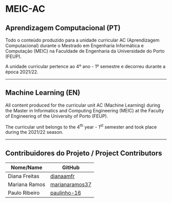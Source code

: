 # MEIC-AC

## Aprendizagem Computacional (PT)
Todo o conteúdo produzido para a unidade curricular AC (Aprendizagem Computacional) durante o Mestrado em Engenharia Informática e Computação (MEIC) na Faculdade de Engenharia da Universidade do Porto (FEUP).

A unidade curricular pertence ao 4º ano - 1º semestre e decorreu durante a época 2021/22.

-----

## Machine Learning (EN)
All content produced for the curricular unit AC (Machine Learning) during the Master in Informatics and Computing Engineering (MEIC) at the Faculty of Engineering of the University of Porto (FEUP).

The curricular unit belongs to the 4<sup>th</sup> year - 1<sup>st</sup> semester and took place during the 2021/22 season.

-----

## Contribuidores do Projeto / Project Contributors
| Nome/Name        | GitHub                                              |
| ---------------- | --------------------------------------------------- |
| Diana Freitas    | [dianaamfr](https://github.com/dianaamfr)           |
| Mariana Ramos    | [marianaramos37](https://github.com/marianaramos37) |
| Paulo Ribeiro    | [paulinho-16](https://github.com/paulinho-16)       |